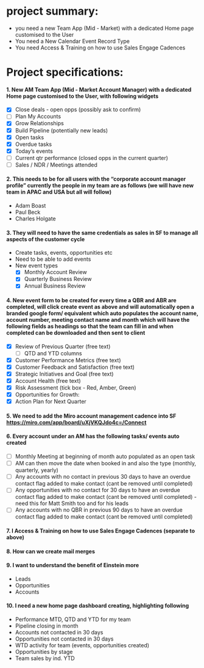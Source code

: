 # project summary:
- you need a new Team App (Mid - Market) with a dedicated Home page customised to the User
- You need a New Calendar Event Record Type
- You need Access & Training on how to use Sales Engage Cadences

# Project specifications: 
#### 1. New AM Team App (Mid - Market Account Manager) with a dedicated Home page customised to the User, with following widgets
 -  [x] Close deals - open opps (possibly ask to confirm)
 -  [ ] Plan My Accounts
 -  [x] Grow Relationships
 -  [x] Build Pipeline (potentially new leads)
 -  [x] Open tasks
 -  [x] Overdue tasks
 -  [x] Today’s events 
 -  [ ] Current qtr performance (closed opps in the current quarter)
 -  [ ] Sales / NDR / Meetings attended

#### 2. This needs to be for all users with the “corporate account manager profile” currently the people in my team are as follows (we will have new team in APAC and USA but all will follow)
 - Adam Boast
 - Paul Beck
 - Charles Holgate

#### 3. **They will need to have the same credentials as sales in SF to manage all aspects of the customer cycle**
 - Create tasks, events, opportunities etc
 - Need to be able to add events
  - New event types 
	  -  [x] Monthly Account Review
	  -  [x] Quarterly Business Review
	  -  [x] Annual Business Review

#### 4. New event form to be created for every time a QBR and ABR are completed, will click create event as above and will automatically open a branded google form/ equivalent which auto populates the account name, account number, meeting contact name and month which will have the following fields as headings so that the team can fill in and when completed can be downloaded and then sent to client
 - [x] Review of Previous Quarter (free text)
	 - [ ] QTD and YTD columns
 - [x] Customer Performance Metrics (free text)
 - [x] Customer Feedback and Satisfaction (free text)
 - [x] Strategic Initiatives and Goal (free text)
 - [x] Account Health (free text)
 - [x] Risk Assessment (tick box - Red, Amber, Green)
 - [x] Opportunities for Growth:
 - [x] Action Plan for Next Quarter

#### 5. We need to add the Miro account management cadence into SF https://miro.com/app/board/uXjVKQJdo4c=/Connect

#### 6. Every account under an AM has the following tasks/ events auto created
 - [ ] Monthly Meeting at beginning of month auto populated as an open task
 - [ ] AM can then move the date when booked in and also the type (monthly, quarterly, yearly)
 - [ ] Any accounts with no contact in previous 30 days to have an overdue contact flag added to make contact (cant be removed until completed)
 - [ ] Any opportunities with no contact for 30 days to have an overdue contact flag added to make contact (cant be removed until completed) - need this for Matt Smith too and for his leads
 - [ ] Any accounts with no QBR in previous 90 days to have an overdue contact flag added to make contact (cant be removed until completed)

#### 7. I Access & Training on how to use Sales Engage Cadences (separate to above)

#### 8. How can we create mail merges

#### 9. I want to understand the benefit of Einstein more
 - Leads
 - Opportunities
 - Accounts

#### 10. I need a new home page dashboard creating, highlighting following
 - Performance MTD, QTD and YTD for my team
 - Pipeline closing in month
 - Accounts not contacted in 30 days
 - Opportunities not contacted in 30 days
 - WTD activity for team (events, opportunities created)
 - Opportunities by stage
 - Team sales by ind. YTD